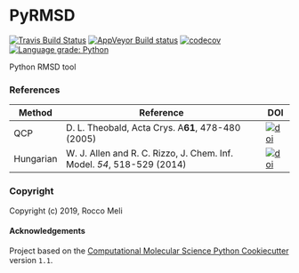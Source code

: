 PyRMSD
==============================
[//]: # (Badges)
[![Travis Build Status](https://travis-ci.org/RMeli/pyrmsd.svg?branch=master)](https://travis-ci.org/RMeli/pyrmsd)
[![AppVeyor Build status](https://ci.appveyor.com/api/projects/status/rhd5wi1ce7i24hgb/branch/master?svg=true)](https://ci.appveyor.com/project/rhd5wi1ce7i24hgb/pyrmsd/branch/master)
[![codecov](https://codecov.io/gh/RMeli/pyrmsd/branch/master/graph/badge.svg)](https://codecov.io/gh/RMeli/pyrmsd/branch/master)
[![Language grade: Python](https://img.shields.io/lgtm/grade/python/g/RMeli/pyrmsd.svg?logo=lgtm&logoWidth=18)](https://lgtm.com/projects/g/RMeli/pyrmsd/context:python)

Python RMSD tool

### References

| Method    | Reference                                          | DOI |
| --------- | -------------------------------------------------- | --- |
| QCP       | D. L. Theobald, Acta Crys. A**61**, 478-480 (2005) | [![doi](https://img.shields.io/badge/doi-10.1107%2FS0108767305015266-blue)](https://doi.org/10.1107/S0108767305015266) |
| Hungarian | W. J. Allen and R. C. Rizzo, J. Chem. Inf. Model. *54*, 518-529 (2014) | [![doi](https://img.shields.io/badge/doi-10.1021%2Fci400534h-blue)](https://doi.org/10.1021/ci400534h)

### Copyright

Copyright (c) 2019, Rocco Meli

#### Acknowledgements
 
Project based on the 
[Computational Molecular Science Python Cookiecutter](https://github.com/molssi/cookiecutter-cms) version `1.1`.
